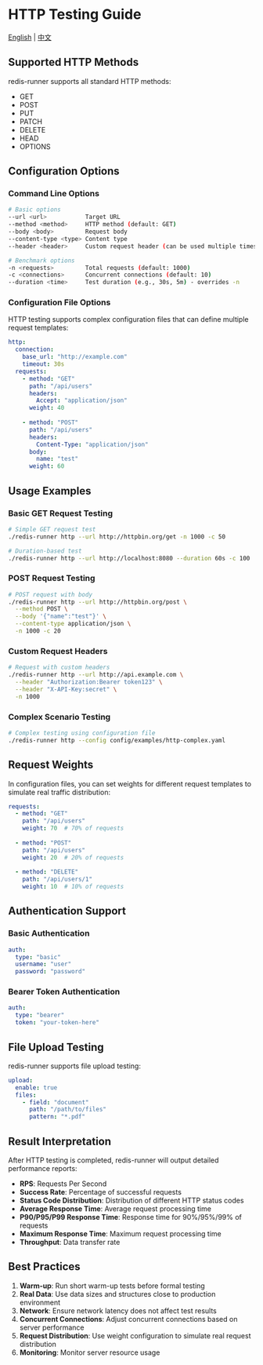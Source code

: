 # HTTP Testing Guide

[English](http.md) | [中文](../zh/user-guide/http.md)

## Supported HTTP Methods

redis-runner supports all standard HTTP methods:

- GET
- POST
- PUT
- PATCH
- DELETE
- HEAD
- OPTIONS

## Configuration Options

### Command Line Options

```bash
# Basic options
--url <url>           Target URL
--method <method>     HTTP method (default: GET)
--body <body>         Request body
--content-type <type> Content type
--header <header>     Custom request header (can be used multiple times)

# Benchmark options
-n <requests>         Total requests (default: 1000)
-c <connections>      Concurrent connections (default: 10)
--duration <time>     Test duration (e.g., 30s, 5m) - overrides -n
```

### Configuration File Options

HTTP testing supports complex configuration files that can define multiple request templates:

```yaml
http:
  connection:
    base_url: "http://example.com"
    timeout: 30s
  requests:
    - method: "GET"
      path: "/api/users"
      headers:
        Accept: "application/json"
      weight: 40
      
    - method: "POST"
      path: "/api/users"
      headers:
        Content-Type: "application/json"
      body:
        name: "test"
      weight: 60
```

## Usage Examples

### Basic GET Request Testing

```bash
# Simple GET request test
./redis-runner http --url http://httpbin.org/get -n 1000 -c 50

# Duration-based test
./redis-runner http --url http://localhost:8080 --duration 60s -c 100
```

### POST Request Testing

```bash
# POST request with body
./redis-runner http --url http://httpbin.org/post \
  --method POST \
  --body '{"name":"test"}' \
  --content-type application/json \
  -n 1000 -c 20
```

### Custom Request Headers

```bash
# Request with custom headers
./redis-runner http --url http://api.example.com \
  --header "Authorization:Bearer token123" \
  --header "X-API-Key:secret" \
  -n 1000
```

### Complex Scenario Testing

```bash
# Complex testing using configuration file
./redis-runner http --config config/examples/http-complex.yaml
```

## Request Weights

In configuration files, you can set weights for different request templates to simulate real traffic distribution:

```yaml
requests:
  - method: "GET"
    path: "/api/users"
    weight: 70  # 70% of requests
    
  - method: "POST"
    path: "/api/users"
    weight: 20  # 20% of requests
    
  - method: "DELETE"
    path: "/api/users/1"
    weight: 10  # 10% of requests
```

## Authentication Support

### Basic Authentication

```yaml
auth:
  type: "basic"
  username: "user"
  password: "password"
```

### Bearer Token Authentication

```yaml
auth:
  type: "bearer"
  token: "your-token-here"
```

## File Upload Testing

redis-runner supports file upload testing:

```yaml
upload:
  enable: true
  files:
    - field: "document"
      path: "/path/to/files"
      pattern: "*.pdf"
```

## Result Interpretation

After HTTP testing is completed, redis-runner will output detailed performance reports:

- **RPS**: Requests Per Second
- **Success Rate**: Percentage of successful requests
- **Status Code Distribution**: Distribution of different HTTP status codes
- **Average Response Time**: Average request processing time
- **P90/P95/P99 Response Time**: Response time for 90%/95%/99% of requests
- **Maximum Response Time**: Maximum request processing time
- **Throughput**: Data transfer rate

## Best Practices

1. **Warm-up**: Run short warm-up tests before formal testing
2. **Real Data**: Use data sizes and structures close to production environment
3. **Network**: Ensure network latency does not affect test results
4. **Concurrent Connections**: Adjust concurrent connections based on server performance
5. **Request Distribution**: Use weight configuration to simulate real request distribution
6. **Monitoring**: Monitor server resource usage